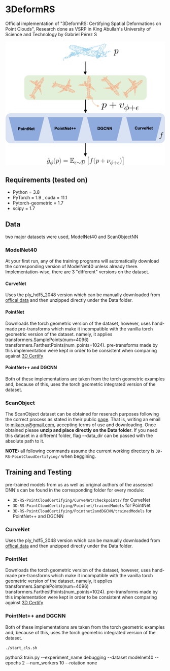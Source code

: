 # 3DeformRS
Official implementation of "3DeformRS: Certifying Spatial Deformations on Point Clouds",
Research done as VSRP in King Abullah's University of Science and Technology by Gabriel Pérez S

![3DeformRS](./pull_pc.png)

## Requirements (tested on)
- Python = 3.8
- PyTorch = 1.9 , cuda = 11.1
- Pytorch-geometric = 1.7
- scipy = 1.7

## Data

two major datasets were used, ModelNet40 and ScanObjectNN


### ModelNet40
At your first run, any of the training programs will automatically download the corresponding version of ModelNet40 unless already there. Implementation-wise, there are 3 "different" versions on the dataset. 


#### CurveNet
Uses the ply_hdf5_2048 version which can be manually downloaded from [offical data](https://shapenet.cs.stanford.edu/media/modelnet40_ply_hdf5_2048.zip) and then unzipped directly under the Data folder.

#### PointNet
Downloads the torch geometric version of the dataset, however, uses hand-made pre-transforms which make it incompatible with the vanilla torch geometric version of the dataset. namely, it applies transformers.SamplePoints(num=4096) transformers.FarthestPoints(num_points=1024). pre-transforms made by this implementation were kept in order to be consistent when comparing against [3D Certify](https://github.com/eth-sri/3dcertify)

#### PointNet++ and DGCNN
Both of these implementations are taken from the torch geometric examples and, because of this, uses the torch geometric integrated version of the dataset. 

### ScanObject
The ScanObject dataset can be obtained for reserach purposes following the correct process as stated in their public [page](https://hkust-vgd.github.io/scanobjectnn/). That is, writing an email to <mikacuy@gmail.com>, accepting terms of use and downloading. Once obtained please **unzip and place directly on the Data folder**. If you need this dataset in a different folder, flag --data_dir can be passed with the absolute path to it.

**NOTE:** all following commands assume the current working directory is ```3D-RS-PointCloudCertifying/``` when beggining.

## Training and Testing

pre-trained models from us as well as original authors of the assessed DNN's can be found in the corresponding folder for every module:
* ```3D-RS-PointCloudCertifying/CurveNet/checkpoints/``` for CurveNet
* ```3D-RS-PointCloudCertifying/Pointnet/trainedModels``` for PointNet
* ```3D-RS-PointCloudCertifying/Pointnet2andDGCNN/trainedModels``` for PointNet++ and DGCNN

### CurveNet
Uses the ply_hdf5_2048 version which can be manually downloaded from [offical data](https://shapenet.cs.stanford.edu/media/modelnet40_ply_hdf5_2048.zip) and then unzipped directly under the Data folder.

### PointNet
Downloads the torch geometric version of the dataset, however, uses hand-made pre-transforms which make it incompatible with the vanilla torch geometric version of the dataset. namely, it applies transformers.SamplePoints(num=4096) transformers.FarthestPoints(num_points=1024). pre-transforms made by this implementation were kept in order to be consistent when comparing against [3D Certify](https://github.com/eth-sri/3dcertify)

### PointNet++ and DGCNN
Both of these implementations are taken from the torch geometric examples and, because of this, uses the torch geometric integrated version of the dataset. 


```
./start_cls.sh
```

python3 train.py --experiment_name debugging --dataset modelnet40 --epochs 2 --num_workers 10 --rotation none
